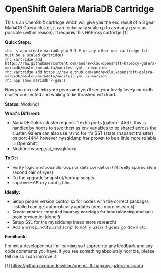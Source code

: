 # OpenShift Galera MariaDB Cartridge

This is an OpenShift cartridge which will give you the end result of a 3 gear MariaDB Galera cluster, it can technically scale up to as many gears as possible (within reason). It requires this HAProxy cartridge [1]

**Quick Steps:**

```
rhc -s app create mariadb php-5.3 # or any other web cartridge (it must be a scaled cartridge)
rhc cartridge add https://raw.githubusercontent.com/andrewklau/openshift-haproxy-galera-mariadb/master/metadata/manifest.yml -a mariadb
rhc cartridge add https://raw.github.com/andrewklau/openshift-galera-mariadb/master/metadata/manifest.yml -a mariadb
rhc app show mariadb --gears
```

Now you can ssh into your gears and you'll see your lovely lovely mariadb cluster connected and waiting to be thrashed with load.

**Status:** Working!

**What's Different:**
- MariaDB Galera cluster requires 1 extra ports (galera - 4567) this is handled by hooks to save them as env variables to be shared across the cluster. Galera can also use rsync for it's SST (state snapshot transfer) on port 4444 however mysqldump has proven to be a little more reliable in OpenShift
- Modified wsrep_sst_mysqldump

**To Do:**
- Verify logic and possible loops or data corruption (I'd really appreciate a second pair of eyes)
- Do the upgrade/snapshot/backup scripts
- Improve HAProxy config files

**Ideally:**
- Setup proper version control so for nodes with the correct packages installed can get automatically updates (need more research)
- Create another embeded haproxy cartridge for loadbalancing and split-brain prevention(done!!)
- Setup SSL for the mysqldump (need more research)
- Add a wsrep_notify_cmd script to notify users if gears go down etc.

**Feedback:**

I'm not a developer, but I'm learning so I appreciate any feedback and any code comments you have. If you see something absolutely horrible, please tell me so I can improve :)

[1] https://github.com/andrewklau/openshift-haproxy-galera-mariadb
